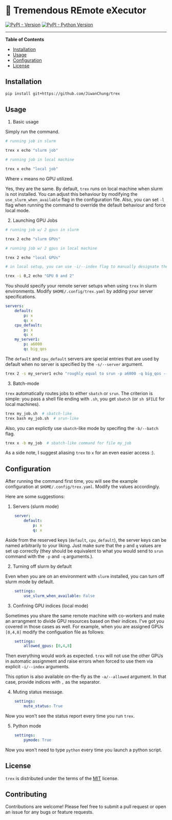 # 🦖 Tremendous REmote eXecutor

[![PyPI - Version](https://img.shields.io/pypi/v/trex.svg)](https://pypi.org/project/trex)
[![PyPI - Python Version](https://img.shields.io/pypi/pyversions/trex.svg)](https://pypi.org/project/trex)

-----

**Table of Contents**

- [Installation](#installation)
- [Usage](#usage)
- [Configuration](#configuration)
- [License](#license)

## Installation

```bash
pip install git+https://github.com/JiwanChung/trex
```

## Usage

1. Basic usage

Simply run the command.

```bash
# running job in slurm

trex x echo "slurm job"

# running job in local machine

trex x echo "local job"
```

Where `x` means no GPU utilized.

Yes, they are the same. By default, `trex` runs on local machine when slurm is not installed.
You can adjust this behaviour by modifying the `use_slurm_when_available` flag in the configuration file.
Also, you can set `-l` flag when running the command to override the default behaviour and force local mode.

2. Launching GPU Jobs

```bash
# running job w/ 2 gpus in slurm

trex 2 echo "slurm GPUs"

# running job w/ 2 gpus in local machine

trex 2 echo "local GPUs"

# in local setup, you can use -i/--index flag to manually designate the gpu indices

trex -i 0,2 echo "GPU 0 and 2"
```

You should specify your remote server setups when using `trex` in slurm environments.
Modify `$HOME/.config/trex.yaml` by adding your server specifications.

```yaml
servers:
    default:
        p: x
        q: x
    cpu_default:
        p: x
        q: x
    my_server1:
        p: a6000
        q: big_qos
```

The `default` and `cpu_default` servers are special entries that are used by default when no server is specified by the `-s/--server` argument.

```bash
trex 2 -s my_server1 echo "roughly equal to srun -p a6000 -q big_qos --gres=gpu:2 echo"
```

3. Batch-mode

`trex` automatically routes jobs to either `sbatch` or `srun`.
The criterion is simple: you pass a shell file ending with `.sh`, you get `sbatch` (or `sh $FILE` for local machines).

```bash
trex my_job.sh  # sbatch-like
trex bash my_job.sh  # srun-like
```

Also, you can explictly use `sbatch`-like mode by specifing the `-b/--batch` flag.

```bash
trex x -b my_job  # sbatch-like command for file my_job
```

As a side note, I suggest aliasing `trex` to `x` for an even easier access :).

## Configuration

After running the command first time, you will see the example configuration at `$HOME/.config/trex.yaml`.
Modify the values accordingly.

Here are some suggestions:

1. Servers (slurm mode)

```yaml
    server:
        default:
            p: x
            q: x
```

Aside from the reserved keys (`default`, `cpu_default`), the server keys can be named arbitrarily to your liking.
Just make sure that the `p` and `q` values are set up correctly (they should be equivalent to what you would send to `srun` command with the `-p` and `-q` arguments.).

2. Turning off slurm by default

Even when you are on an environment with `slurm` installed, you can turn off slurm mode by default.

```yaml
    settings:
        use_slurm_when_available: False
```

3. Confining GPU indices (local mode)

Sometimes you share the same remote machine with co-workers and make an arrangment to divide GPU resources based on their indices.
I've got you covered in those cases as well. For example, when you are assigned GPUs `[0,4,8]` modify the configuation file as follows:

```yaml
    settings:
        allowed_gpus: [0,4,8]
```

Then everything would work as expected. `trex` will not use the other GPUs in automatic assignment and raise errors when forced to use them via explicit `-i/--index` arguments.

This option is also available on-the-fly as the `-a/--allowed` argument. In that case, provide indices with `,` as the separator.

4. Muting status message.

```yaml
    settings:
        mute_status: True
```

Now you won't see the status report every time you run `trex`.

5. Python mode


```yaml
    settings:
        pymode: True
```

Now you won't need to type `python` every time you launch a python script.

## License

`trex` is distributed under the terms of the [MIT](https://spdx.org/licenses/MIT.html) license.

## Contributing

Contributions are welcome! Please feel free to submit a pull request or open an issue for any bugs or feature requests.
